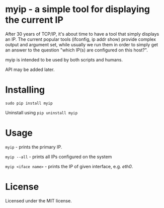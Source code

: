 myip - a simple tool for displaying the current IP
==================================================
After 30 years of TCP/IP, it's about time to have a tool that simply displays an IP.
The current popular tools (ifconfig, ip addr show) provide complex output and argument set, while usually we run
them in order to simply get an answer to the question "which IP(s) are configured on this host?".

myip is intended to be used by both scripts and humans.

API may be added later.

Installing
==========
`sudo pip install myip` 

Uninstall using `pip uninstall myip`

Usage
=====
`myip` - prints the primary IP.

`myip --all` - prints all IPs configured on the system

`myip <iface name>` - prints the IP of given interface, e.g. _eth0_.

License
=======
Licensed under the MIT license.
